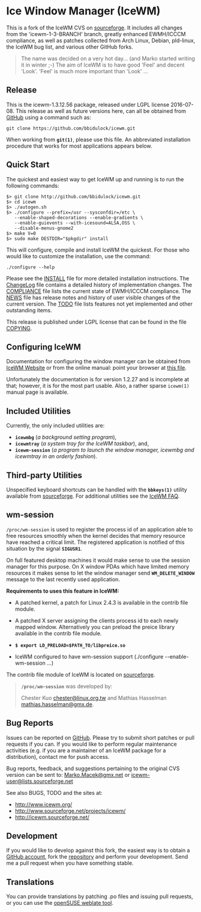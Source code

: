 [icewm -- read me first file.  2016-07-08]: #

Ice Window Manager (IceWM)
==========================

This is a fork of the IceWM CVS on [sourceforge][0].  It includes all changes
from the 'icewm-1-3-BRANCH' branch, greatly enhanced EWMH/ICCCM compliance, as
well as patches collected from Arch Linux, Debian, pld-linux, the IceWM bug
list, and various other GitHub forks.

> The name was decided on a very hot day... (and Marko started writing it in
> winter ;-)  The aim of IceWM is to have good 'Feel' and decent 'Look'. 'Feel'
> is much more important than 'Look' ...  


Release
-------

This is the icewm-1.3.12.56 package, released under LGPL license 2016-07-08.
This release as well as future versions here, can all be obtained from
[GitHub][12] using a command such as:

    git clone https://github.com/bbidulock/icewm.git

When working from __`git(1)`__, please use this file.  An abbreviated
installation procedure that works for most applications appears below.  


Quick Start
-----------

The quickest and easiest way to get IceWM up and running is to run the following
commands:

    $> git clone http://github.com/bbidulock/icewm.git
    $> cd icewm
    $> ./autogen.sh
    $> ./configure --prefix=/usr --sysconfdir=/etc \
       --enable-shaped-decorations --enable-gradients \
       --enable-guievents --with-icesound=ALSA,OSS \
       --disable-menus-gnome2
    $> make V=0
    $> sudo make DESTDIR="$pkgdir" install

This will configure, compile and install IceWM the quickest.  For those who
would like to customize the installation, use the command:

    ./configure --help

Please see the [INSTALL][1] file for more detailed installation instructions.
The [ChangeLog][2] file contains a detailed history of implementation changes.
The [COMPLIANCE][3] file lists the current state of EWMH/ICCCM compliance.  The
[NEWS][4] file has release notes and history of user visible changes of the
current version.  The [TODO][5] file lists features not yet implemented and
other outstanding items.  

This release is published under LGPL license that can be found in the file
[COPYING][6].  


Configuring IceWM
-----------------

Documentation for configuring the window manager can be obtained from [IceWM
Website][7] or from the online manual: point your browser at [this file][8].

Unfortunately the documentation is for version 1.2.27 and is incomplete
at that; however, it is for the most part usable.  Also, a rather sparse
`icewm(1)` manual page is available.  


Included Utilities
------------------

Currently, the only included utilities are:

 - __`icewmbg`__ (_a background setting program_),
 - __`icewmtray`__ (_a system tray for the IceWM taskbar_), and,
 - __`icewm-session`__ (_a program to launch the window manager, icewmbg and
   icewmtray in an orderly fashion_).


Third-party Utilities
---------------------

Unspecified keyboard shortcuts can be handled with the __`bbkeys(1)`__ utility
available from [sourceforge][9].  For additional utilities see the [IceWM
FAQ][10].


wm-session
----------

`/proc/wm-session` is used to register the process id of an application able to
free resources smoothly when the kernel decides that memory resource have
reached a critical limit. The registered application is notified of this
situation by the signal __`SIGUSR1`__.

On full featured desktop machines it would make sense to use the session manager
for this purpose. On X window PDAs which have limited memory resources it makes
sense to let the window manager send __`WM_DELETE_WINDOW`__ message to the last
recently used application.


__Requirements to uses this feature in IceWM:__
  
  - A patched kernel, a patch for Linux 2.4.3 is available in the contrib
    file module.

  - A patched X server assigning the clients process id to each newly
    mapped window. Alternatively you can preload the preice library
    available in the contrib file module.
    
  - __`$ export LD_PRELOAD=$PATH_TO/libpreice.so`__

  - IceWM configured to have wm-session support
    (./configure --enable-wm-session ...)

The contrib file module of IceWM is located on [sourceforge][14].


> __`/proc/wm-session`__ was developed by:
>
> Chester Kuo <chester@linux.org.tw> and Mathias Hasselman <mathias.hasselman@gmx.de>.


Bug Reports
-----------

Issues can be reported on [GitHub][15].  Please try to submit short patches or
pull requests if you can.  If you would like to perform regular maintenance
activities (e.g. if you are a maintainer of an IceWM package for a
distribution), contact me for push access.

Bug reports, feedback, and suggestions pertaining to the original CVS version
can be sent to: Marko.Macek@gmx.net or icewm-user@lists.sourceforge.net

See also BUGS, TODO and the sites at:

  - http://www.icewm.org/
  - http://www.sourceforge.net/projects/icewm/
  - http://icewm.sourceforge.net/


Development
-----------

If you would like to develop against this fork, the easiest way is to obtain a
[GitHub account][11], fork the [repository][12] and perform your development.
Send me a pull request when you have something stable.


Translations
------------

You can provide translations by patching .po files and issuing pull requests, or
you can use the [openSUSE weblate tool][13].



[0]: http://icewm.sourceforge.net/
[1]: INSTALL
[2]: ChangeLog
[3]: COMPLIANCE
[4]: NEWS
[5]: TODO
[6]: COPYING
[7]: http://www.icewm.org/
[8]: file:///usr/share/doc/icewm-1.3.12.56/icewm.html
[9]: http://bbkeys.sourceforge.net/
[10]: http://www.icewm.org/FAQ/IceWM-FAQ-11.html
[11]: https://github.com/
[12]: https://github.com/bbidulock/icewm/
[13]: htts://i10n.opensuse.org/
[14]: http://sf.net/project/showfiles.php?group_id=31&release_id=31119
[15]: https://github.com/bbidulock/issues/

[ vim: set ft=markdown sw=4 tw=80 nocin nosi fo+=tcqlorn: ]: #

